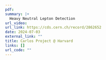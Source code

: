 ```yaml
---
pdf: 
summary: |+
  Heavy Neutral Lepton Detection
url_video: 
url_link: https://cds.cern.ch/record/2862652
date: 2024-07-03
external_link: ""
title: Carlos Project @ Harvard
links: []
url_code: ""
---
```



